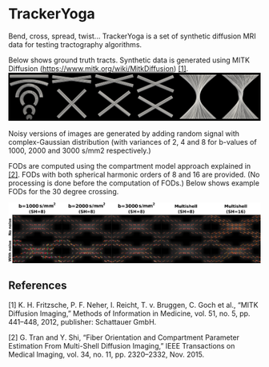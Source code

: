 # TrackerYoga
Bend, cross, spread, twist... TrackerYoga is a set of synthetic diffusion MRI data for testing tractography algorithms.

Below shows ground truth tracts. Synthetic data is generated using MITK Diffusion (https://www.mitk.org/wiki/MitkDiffusion) [[1]](#1).
![Alt text](tracts.png?raw=true "Tracts")

Noisy versions of images are generated by adding random signal with complex-Gaussian distribution (with variances of 2, 4 and 8 for b-values of 1000, 2000 and 3000 s/mm2 respectively.)

FODs are computed using the compartment model approach explained in [[2]](#2). FODs with both spherical harmonic orders of 8 and 16 are provided. (No processing is done before the computation of FODs.) Below shows example FODs for the 30 degree crossing.

![Alt text](someFODs.png?raw=true "Some FODs")


## References
<a id="1">[1]</a> 
K. H. Fritzsche, P. F. Neher, I. Reicht, T. v. Bruggen, C. Goch et al., “MITK Diffusion Imaging,” Methods of Information in Medicine, vol. 51, no. 5, pp. 441–448, 2012, publisher: Schattauer GmbH.

<a id="2">[2]</a> 
G. Tran and Y. Shi, “Fiber Orientation and Compartment Parameter Estimation From Multi-Shell Diffusion Imaging,” IEEE Transactions on Medical Imaging, vol. 34, no. 11, pp. 2320–2332, Nov. 2015.
